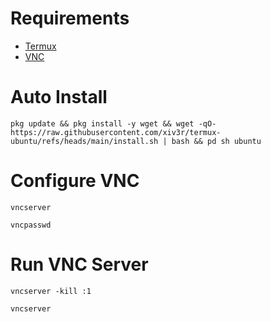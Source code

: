 # Requirements 
- [Termux](https://github.com/termux/termux-app/releases)
- [VNC](https://play.google.com/store/apps/details?id=com.realvnc.viewer.android)

# Auto Install
```
pkg update && pkg install -y wget && wget -qO- https://raw.githubusercontent.com/xiv3r/termux-ubuntu/refs/heads/main/install.sh | bash && pd sh ubuntu
```

# Configure VNC
```
vncserver
```
```
vncpasswd
```

# Run VNC Server
```
vncserver -kill :1
```
```
vncserver
```
